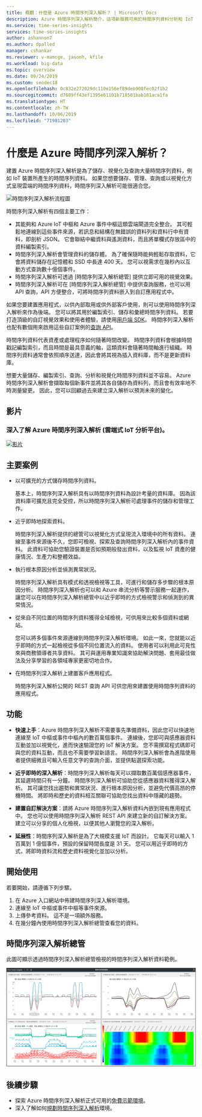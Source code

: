 ```yaml
---
title: 概觀：什麼是 Azure 時間序列深入解析？ | Microsoft Docs
description: Azure 時間序列深入解析簡介，這項新服務可用於時間序列資料分析和 IoT 解決方案。
ms.service: time-series-insights
services: time-series-insights
author: ashannon7
ms.author: dpalled
manager: cshankar
ms.reviewer: v-mamcge, jasonh, kfile
ms.workload: big-data
ms.topic: overview
ms.date: 09/24/2019
ms.custom: seodec18
ms.openlocfilehash: 0c832e272029dc110e156ef89deb908fec02f1b2
ms.sourcegitcommit: d7689ff43ef1395e61101b718501bab181aca1fa
ms.translationtype: HT
ms.contentlocale: zh-TW
ms.lasthandoff: 10/06/2019
ms.locfileid: "71981203"
---
```

# <a name="what-is-azure-time-series-insights"></a>什麼是 Azure 時間序列深入解析？

建置 Azure 時間序列深入解析是為了儲存、視覺化及查詢大量時間序列資料，例如 IoT 裝置所產生的時間序列資料。 如果您想要儲存、管理、查詢或以視覺化方式呈現雲端的時間序列資料，時間序列深入解析可能很適合您。 

![時間序列深入解析流程圖](media/overview/time-series-insights-flowchart.png)

時間序列深入解析有四個主要工作：

- 其能夠和 Azure IoT 中樞和 Azure 事件中樞這類雲端閘道完全整合。 其可輕鬆地連線到這些事件來源，若訊息和結構在無錯誤的資料列和資料行中有資料，即剖析 JSON。 它會聯結中繼資料與遙測資料，而且將單欄式存放區中的資料編製索引。
- 時間序列深入解析會管理資料的儲存體。 為了確保隨時能夠輕鬆存取資料，它會將資料儲存在記憶體和 SSD 中長達 400 天。 您可以視需求在幾秒內以互動方式查詢數十億個事件。
- 時間序列深入解析可透過 [時間序列深入解析總管] 提供立即可用的視覺效果。 
- 時間序列深入解析可在 [時間序列深入解析總管] 中提供查詢服務，也可以用 API 查詢，API 方便整合，可將時間序列資料嵌入到自訂應用程式中。

如果您要建置應用程式，以供內部取用或供外部客戶使用，則可以使用時間序列深入解析來作為後端。 您可以將其用於編製索引、儲存和彙總時間序列資料。 若要打造頂級的自訂視覺效果和使用者體驗，請使用[用戶端 SDK](https://github.com/microsoft/tsiclient/blob/master/docs/API.md)。 時間序列深入解析也配有數個用來啟用這些自訂案例的[查詢 API](how-to-shape-query-json.md)。

時間序列資料代表資產或處理程序如何隨著時間改變。 時間序列資料會根據時間戳記編製索引，而且時間是最具意義的軸，這類資料會隨著時間軸進行組織。 時間序列資料通常會依照順序送達，因此會將其視為插入資料庫，而不是更新資料庫。

想要大量儲存、編製索引、查詢、分析和視覺化時間序列資料並不容易。
Azure 時間序列深入解析會擷取每個新事件並將其各自儲存為資料列，而且會有效率地不時測量變更。 因此，您可以回顧過去來建立深入解析以預測未來的變化。

## <a name="video"></a>影片

### <a name="learn-more-about-azure-time-series-insights-the-cloud-based-iot-analytics-platformbr"></a>深入了解 Azure 時間序列深入解析 (雲端式 IoT 分析平台)。</br>

[![影片](https://img.youtube.com/vi/GaARrFfjoss/0.jpg)](https://www.youtube.com/watch?v=GaARrFfjoss)

## <a name="primary-scenarios"></a>主要案例

- 以可擴充的方式儲存時間序列資料。 

   基本上，時間序列深入解析具有以時間序列資料為設計考量的資料庫。 因為該資料庫可擴充且完全受控，所以時間序列深入解析可處理事件的儲存和管理工作。

- 近乎即時地探索資料。 

   時間序列深入解析提供的總管可以視覺化方式呈現流入環境中的所有資料。 連線至事件來源後不久，您即可檢視、探索及查詢時間序列深入解析內的事件資料。 此資料可協助您驗證裝置是否如預期般發出資料，以及監視 IoT 資產的健康情況、生產力和整體效益。 

- 執行根本原因分析並偵測異常狀況。

   時間序列深入解析具有模式和透視檢視等工具，可進行和儲存多步驟的根本原因分析。 時間序列深入解析也可以和 Azure 串流分析等警示服務一起運作，讓您可以在時間序列深入解析總管中以近乎即時的方式檢視警示和偵測到的異常情況。 

- 從來自不同位置的時間序列資料獲得全域檢視，可供用來比較多個資料或網站。

   您可以將多個事件來源連線到時間序列深入解析環境。 如此一來，您就能以近乎即時的方式一起檢視從多個不同位置流入的資料。 使用者可以利用此可見性來與商務領導者共享資料。 其可與運用專業知識來協助解決問題、套用最佳做法及分享學習的各領域專家更密切地合作。

- 在時間序列深入解析上建置客戶應用程式。 

   時間序列深入解析公開的 REST 查詢 API 可供您用來建置使用時間序列資料的應用程式。

## <a name="capabilities"></a>功能

- **快速上手**：Azure 時間序列深入解析不需要事先準備資料，因此您可以快速地連線至 IoT 中樞或事件中樞內的數百萬個事件。 連線後，您即可與感應器資料互動並加以視覺化，進而快速驗證您的 IoT 解決方案。 您不需撰寫程式碼即可與您的資料互動，而且也不需要學習新語言。 時間序列深入解析會為進階使用者提供細微且可輸入任意文字的查詢介面，並提供點選探索功能。

- **近乎即時的深入解析**：時間序列深入解析每天可以擷取數百萬個感應器事件，其延遲時間只有一分鐘。 時間序列深入解析可協助您從感應器資料獲得深入解析。 其可讓您找出趨勢和異常狀況、進行根本原因分析，並避免代價高昂的停機時間。 將即時和歷史的資料相互關聯可協助您找出資料中隱藏的趨勢。

- **建置自訂解決方案**：請將 Azure 時間序列深入解析資料內嵌到現有應用程式中。 您也可以使用時間序列深入解析 REST API 來建立新的自訂解決方案。 建立可以分享的個人化檢視，以便其他人瀏覽您的深入解析。

- **延展性**：時間序列深入解析是為了大規模支援 IoT 而設計。 它每天可以輸入 1 百萬到 1 億個事件，預設的保留時間長度是 31 天。 您可以用近乎即時的方式，將即時資料流和歷史資料視覺化並加以分析。

## <a name="get-started"></a>開始使用

若要開始，請遵循下列步驟。

1. 在 Azure 入口網站中佈建時間序列深入解析環境。
1. 連線至 IoT 中樞或事件中樞等事件來源。 
1. 上傳參考資料。 這不是一項額外服務。
1. 在幾分鐘內使用時間序列深入解析總管查看您的資料。

## <a name="time-series-insights-explorer"></a>時間序列深入解析總管

此圖可顯示透過時間序列深入解析總管檢視的時間序列深入解析資料範例。

![時間序列深入解析總管](media/time-series-insights-explorer/explorer4.png)

## <a name="next-steps"></a>後續步驟

- 探索 Azure 時間序列深入解析正式可用的[免費示範環境](./time-series-quickstart.md)。
- 深入了解如何[規劃時間序列深入解析](time-series-insights-environment-planning.md)環境。
